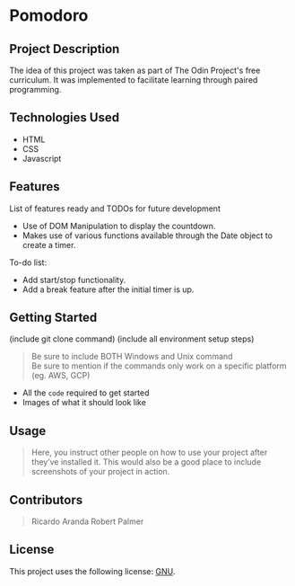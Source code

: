 # Pomodoro

## Project Description

The idea of this project was taken as part of The Odin Project's free curriculum. It was implemented to facilitate learning through paired programming.

## Technologies Used

* HTML
* CSS
* Javascript

## Features

List of features ready and TODOs for future development
* Use of DOM Manipulation to display the countdown.
* Makes use of various functions available through the Date object to create a timer.

To-do list:
* Add start/stop functionality.
* Add a break feature after the initial timer is up.

## Getting Started
   
(include git clone command)
(include all environment setup steps)

> Be sure to include BOTH Windows and Unix command  
> Be sure to mention if the commands only work on a specific platform (eg. AWS, GCP)

- All the `code` required to get started
- Images of what it should look like

## Usage

> Here, you instruct other people on how to use your project after they’ve installed it. This would also be a good place to include screenshots of your project in action.

## Contributors

> Ricardo Aranda
> Robert Palmer

## License

This project uses the following license: [GNU](https://www.gnu.org/licenses/gpl-3.0.en.html).
